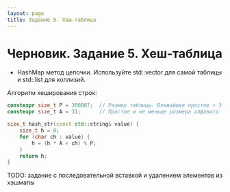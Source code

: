 ```yaml
---
layout: page
title: Задание 5. Хеш-таблица
---
```


# Черновик. Задание 5. Хеш-таблица

- HashMap метод цепочки. Используйте std::vector для самой таблицы и std::list для коллизий.

Алгоритм хеширования строк:

```cpp
constexpr size_t P = 300007;  // Размер таблицы. Ближайшее простое > 3*100000
constexpr size_t A = 31;      // Простое и не меньше размера алфавита

size_t hash_str(const std::string& value) {
    size_t h = 0;
    for (char ch : value) {
        h = (h * A + ch) % P;
    }
    return h;
}
```

TODO: задание с последовательной вставкой и удалением элементов из хэшмапы
